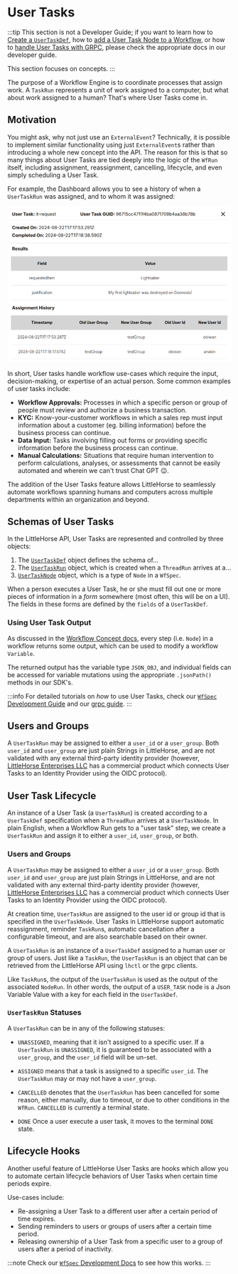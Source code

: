 # User Tasks

:::tip
This section is not a Developer Guide; if you want to learn how to [Create a `UserTaskDef`](../05-developer-guide/09-grpc/05-managing-metadata.md#usertaskdef), how to [add a User Task Node to a Workflow](../05-developer-guide/08-wfspec-development/08-user-tasks.md), or how to [handle User Tasks with GRPC](../05-developer-guide/09-grpc/20-user-tasks.md), please check the appropriate docs in our developer guide.

This section focuses on concepts.
:::

The purpose of a Workflow Engine is to coordinate processes that assign work. A `TaskRun` represents a unit of work assigned to a computer, but what about work assigned to a human? That's where User Tasks come in.

## Motivation

You might ask, why not just use an `ExternalEvent`? Technically, it is possible to implement similar functionality using just `ExternalEvent`s rather than introducing a whole new concept into the API. The reason for this is that so many things about User Tasks are tied deeply into the logic of the `WfRun` itself, including assignment, reassignment, cancelling, lifecycle, and even simply scheduling a User Task.

For example, the Dashboard allows you to see a history of when a `UserTaskRun` was assigned, and to whom it was assigned:

![User Task Assignment History](./user-task-history.png)

In short, User tasks handle workflow use-cases which require the input, decision-making, or expertise of an actual person. Some common examples of user tasks include:

* **Workflow Approvals:** Processes in which a specific person or group of people must review and authorize a business transaction.
* **KYC:** Know-your-customer workflows in which a sales rep must input information about a customer (eg. billing information) before the business process can continue.
* **Data Input:** Tasks involving filling out forms or providing specific information before the business process can continue.
* **Manual Calculations:** Situations that require human intervention to perform calculations, analyses, or assessments that cannot be easily automated and wherein we can't trust Chat GPT :wink:.


The addition of the User Tasks feature allows LittleHorse to seamlessly automate workflows spanning humans and computers across multiple departments within an organization and beyond.

## Schemas of User Tasks

In the LittleHorse API, User Tasks are represented and controlled by three objects:

1. The [`UserTaskDef`](../08-api.md#usertaskdef) object defines the schema of...
2. The [`UserTaskRun`](../08-api.md#usertaskrun) object, which is created when a `ThreadRun` arrives at a...
3. [`UserTaskNode`](../08-api.md#usertasknode) object, which is a type of `Node` in a `WfSpec`.

When a person executes a User Task, he or she must fill out one or more pieces of information in a _form_ somewhere (most often, this will be on a UI). The fields in these forms are defined by the `fields` of a `UserTaskDef`.

### Using User Task Output

As discussed in the [Workflow Concept docs](./01-workflows.md), every step (i.e. `Node`) in a workflow returns some output, which can be used to modify a workflow `Variable`.

The returned output has the variable type `JSON_OBJ`, and individual fields can be accessed for variable mutations using the appropriate `.jsonPath()` methods in our SDK's.

:::info
For detailed tutorials on _how_ to use User Tasks, check our [`WfSpec` Development Guide](../05-developer-guide/08-wfspec-development/08-user-tasks.md) and our [grpc guide](../05-developer-guide/09-grpc/20-user-tasks.md).
:::

## Users and Groups

A `UserTaskRun` may be assigned to either a `user_id` or a `user_group`. Both `user_id` and `user_group` are just plain Strings in LittleHorse, and are not validated with any external third-party identity provider (however, [LittleHorse Enterprises LLC](https://littlehorse.io) has a commercial product which connects User Tasks to an Identity Provider using the OIDC protocol).



## User Task Lifecycle

An instance of a User Task (a `UserTaskRun`) is created according to a `UserTaskDef` specification when a `ThreadRun` arrives at a `UserTaskNode`. In plain English, when a Workflow Run gets to a "user task" step, we create a `UserTaskRun` and assign it to either a `user_id`, `user_group`, or both.

### Users and Groups

A `UserTaskRun` may be assigned to either a `user_id` or a `user_group`. Both `user_id` and `user_group` are just plain Strings in LittleHorse, and are not validated with any external third-party identity provider (however, [LittleHorse Enterprises LLC](https://littlehorse.io) has a commercial product which connects User Tasks to an Identity Provider using the OIDC protocol).

At creation time, `UserTaskRun` are assigned to the user id or group id that is specified in the `UserTaskNode`. User Tasks in LittleHorse support automatic reassignment, reminder `TaskRun`s, automatic cancellation after a configurable timeout, and are also searchable based on their owner.

A `UserTaskRun` is an instance of a `UserTaskDef` assigned to a human user or group of users. Just like a `TaskRun`, the `UserTaskRun` is an object that can be retrieved from the LittleHorse API using `lhctl` or the grpc clients.

Like `TaskRun`s, the output of the `UserTaskRun` is used as the output of the associated `NodeRun`. In other words, the output of a `USER_TASK` node is a Json Variable Value with a key for each field in the `UserTaskDef`.

### `UserTaskRun` Statuses

A `UserTaskRun` can be in any of the following statuses:

* `UNASSIGNED`, meaning that it isn't assigned to a specific user. If a `UserTaskRun` is `UNASSIGNED`, it is guaranteed to be associated with a `user_group`, and the `user_id` field will be un-set.

* `ASSIGNED` means that a task is assigned to a specific `user_id`. The `UserTaskRun` may or may not have a `user_group`.

* `CANCELLED` denotes that the `UserTaskRun` has been cancelled for some reason, either manually, due to timeout, or due to other conditions in the `WfRun`. `CANCELLED` is currently a terminal state.

* `DONE` Once a user execute a user task, it moves to the terminal `DONE` state.

## Lifecycle Hooks

Another useful feature of LittleHorse User Tasks are hooks which allow you to automate certain lifecycle behaviors of User Tasks when certain time periods expire.

Use-cases include:
* Re-assigning a User Task to a different user after a certain period of time expires.
* Sending reminders to users or groups of users after a certain time period.
* Releasing ownership of a User Task from a specific user to a group of users after a period of inactivity.

:::note
Check our [`WfSpec` Development Docs](../05-developer-guide/08-wfspec-development/08-user-tasks.md#automatic-reassignment) to see how this works.
:::
